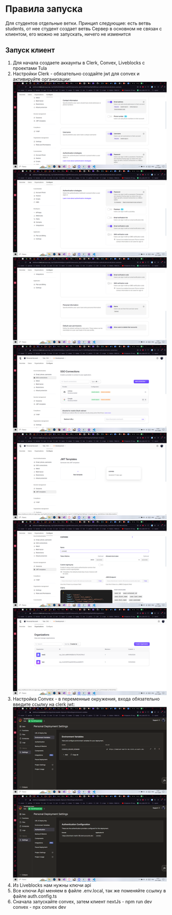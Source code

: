 # Правила запуска
Для студентов отдельные ветки. 
Принцип следующие: есть ветвь students, от нее студент создает ветвь
Сервер в основном не связан с клиентом, его можно не запускать, ничего не изменится
## Запуск клиент
1. Для начала создаете аккаунты в Clerk, Convex, Liveblocks с проектами Tula
2. Настройки Clerk - обязательно создайте jwt для convex и активируйте организации:![alt text](image.png)![alt text](image-1.png)![alt text](image-2.png)![alt text](image-3.png)![alt text](image-4.png)![alt text](image-5.png)![alt text](image-6.png)
3. Настройка Convex - в переменные окружения, входа обязательно введите ссылку на clerk jwt:![alt text](image-7.png) ![alt text](image-8.png)
4. Из Liveblocks нам нужны ключи api
5. Все ключи Api меняем в файле .env.local, так же поменяйте ссылку в файле auth.config.ts
6. Сначала запускайте convex, затем клиент 
nextJs - npm run dev
convex - npx convex dev

